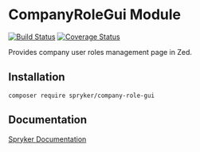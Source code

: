 # CompanyRoleGui Module
[![Build Status](https://travis-ci.org/spryker/company-role-gui.svg)](https://travis-ci.org/spryker/company-role-gui)
[![Coverage Status](https://coveralls.io/repos/github/spryker/company-role-gui/badge.svg)](https://coveralls.io/github/spryker/company-role-gui)

Provides company user roles management page in Zed.

## Installation

```
composer require spryker/company-role-gui
```

## Documentation

[Spryker Documentation](https://academy.spryker.com/developing_with_spryker/module_guide/modules.html)
